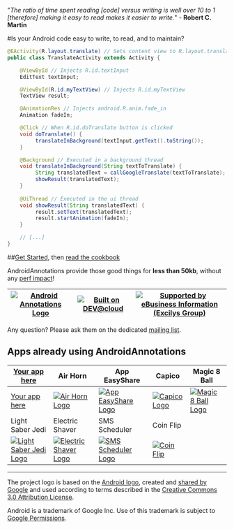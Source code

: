 "_The ratio of time spent reading [code] versus writing is well over 10 to 1 [therefore] making it easy to read makes it easier to write._" - **Robert C. Martin**

#Is your Android code easy to write, to read, and to maintain?

```java
@EActivity(R.layout.translate) // Sets content view to R.layout.translate
public class TranslateActivity extends Activity {

    @ViewById // Injects R.id.textInput
    EditText textInput;

    @ViewById(R.id.myTextView) // Injects R.id.myTextView
    TextView result;

    @AnimationRes // Injects android.R.anim.fade_in
    Animation fadeIn;

    @Click // When R.id.doTranslate button is clicked 
    void doTranslate() {
         translateInBackground(textInput.getText().toString());
    }

    @Background // Executed in a background thread
    void translateInBackground(String textToTranslate) {
         String translatedText = callGoogleTranslate(textToTranslate);
         showResult(translatedText);
    }
   
    @UiThread // Executed in the ui thread
    void showResult(String translatedText) {
         result.setText(translatedText);
         result.startAnimation(fadeIn);
    }

    // [...]
}
```
##[Get Started](wiki/GettingStarted), then [read the cookbook](wiki/Cookbook)

AndroidAnnotations provide those good things for **less than 50kb**, without any [perf impact](https://github.com/excilys/androidannotations/wiki/FAQ#wiki-perf-impact)!

[![Android Annotations Logo](https://github.com/excilys/androidannotations/wiki/img/aa-logo.png)](https://github.com/excilys/androidannotations/wiki/GettingStarted) | [![Built on DEV@cloud](http://web-static-cloudfront.s3.amazonaws.com/images/badges/BuiltOnDEV.png)](https://androidannotations.ci.cloudbees.com) | [![Supported by eBusiness Information (Excilys Group)](https://github.com/excilys/androidannotations/wiki/img/supportedbylogo.png)](http://www.ebusinessinformation.fr) |
---|-----------|---------------|

Any question? Please ask them on the dedicated [mailing list](http://groups.google.com/group/androidannotations).


## Apps already using AndroidAnnotations

[Your app here](http://groups.google.com/group/androidannotations) | Air Horn | App EasyShare | Capico | Magic 8 Ball |
-------------------------------------------------------------------|----------|---------------|--------|--------------|
[Your app here](http://groups.google.com/group/androidannotations) | [![Air Horn Logo](https://github.com/excilys/androidannotations/wiki/img/air-horn.png)](https://market.android.com/details?id=com.mdb.android.airhorn) | [![App EasyShare Logo](https://github.com/excilys/androidannotations/wiki/img/app-easyshare.png)](https://market.android.com/details?id=info.piwai.marketappshare) | [![Capico Logo](https://github.com/excilys/androidannotations/wiki/img/capico.png)](https://market.android.com/details?id=com.excilys.condor.android.application)| [![Magic 8 Ball Logo](https://github.com/excilys/androidannotations/wiki/img/magic-8-ball.png)](https://market.android.com/details?id=com.mdb.android.magicball) |
Light Saber Jedi | Electric Shaver | SMS Scheduler | Coin Flip |
[![Light Saber Jedi Logo](https://github.com/excilys/androidannotations/wiki/img/light-saber.png)](https://market.android.com/details?id=com.mdb.android.lightsaber) | [![Electric Shaver Logo](https://github.com/excilys/androidannotations/wiki/img/electric-shaver.png)](https://market.android.com/details?id=com.mdb.android.electricshaver) | [![SMS Scheduler Logo](https://github.com/excilys/androidannotations/wiki/img/sms-scheduler.png)](https://market.android.com/details?id=com.bearstouch.smsscheduler) | [![Coin Flip](https://github.com/excilys/androidannotations/wiki/img/coin-flip.png)](https://market.android.com/details?id=com.mdb.android.cointoss) |

***
The project logo is based on the [Android logo](http://upload.wikimedia.org/wikipedia/commons/d/d7/Android_robot.svg), created and [shared by Google](http://code.google.com/policies.html) and used according to terms described in the [Creative Commons 3.0 Attribution License](http://creativecommons.org/licenses/by/3.0/).

Android is a trademark of Google Inc. Use of this trademark is subject to [Google Permissions](http://www.google.com/permissions/index.html). 
